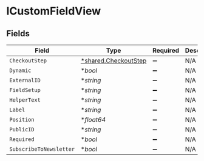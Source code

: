 # ICustomFieldView


## Fields

| Field                                                       | Type                                                        | Required                                                    | Description                                                 |
| ----------------------------------------------------------- | ----------------------------------------------------------- | ----------------------------------------------------------- | ----------------------------------------------------------- |
| `CheckoutStep`                                              | [*shared.CheckoutStep](../../models/shared/checkoutstep.md) | :heavy_minus_sign:                                          | N/A                                                         |
| `Dynamic`                                                   | **bool*                                                     | :heavy_minus_sign:                                          | N/A                                                         |
| `ExternalID`                                                | **string*                                                   | :heavy_minus_sign:                                          | N/A                                                         |
| `FieldSetup`                                                | **string*                                                   | :heavy_minus_sign:                                          | N/A                                                         |
| `HelperText`                                                | **string*                                                   | :heavy_minus_sign:                                          | N/A                                                         |
| `Label`                                                     | **string*                                                   | :heavy_minus_sign:                                          | N/A                                                         |
| `Position`                                                  | **float64*                                                  | :heavy_minus_sign:                                          | N/A                                                         |
| `PublicID`                                                  | **string*                                                   | :heavy_minus_sign:                                          | N/A                                                         |
| `Required`                                                  | **bool*                                                     | :heavy_minus_sign:                                          | N/A                                                         |
| `SubscribeToNewsletter`                                     | **bool*                                                     | :heavy_minus_sign:                                          | N/A                                                         |